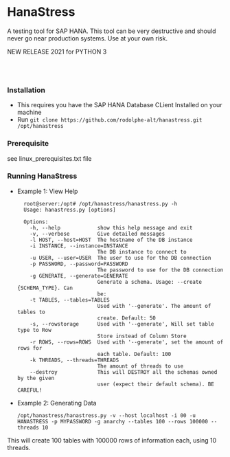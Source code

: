 HanaStress
==========

<p>A testing tool for SAP HANA. This tool can be very destructive and should never go near production systems. Use at your own risk.</p>
<p>NEW RELEASE 2021 for PYTHON 3</p>
<br>

<br>

### Installation
<ul>
<li>This requires you have the SAP HANA Database CLient Installed on your machine</li>
<li>Run <code>git clone https://github.com/rodolphe-alt/hanastress.git /opt/hanastress</code></li>
</ul>

### Prerequisite
<p>see linux_prerequisites.txt file</p>

<h3>Running HanaStress</h3>

* Example 1: View Help
  ```
    root@server:/opt# /opt/hanastress/hanastress.py -h
    Usage: hanastress.py [options]

    Options:
      -h, --help            show this help message and exit
      -v, --verbose         Give detailed messages
      -l HOST, --host=HOST  The hostname of the DB instance
      -i INSTANCE, --instance=INSTANCE
                            The DB instance to connect to
      -u USER, --user=USER  The user to use for the DB connection
      -p PASSWORD, --password=PASSWORD
                            The password to use for the DB connection
      -g GENERATE, --generate=GENERATE
                            Generate a schema. Usage: --create {SCHEMA_TYPE}. Can
                            be:
      -t TABLES, --tables=TABLES
                            Used with '--generate'. The amount of tables to
                            create. Default: 50
      -s, --rowstorage      Used with '--generate', Will set table type to Row
                            Store instead of Column Store
      -r ROWS, --rows=ROWS  Used with '--generate', set the amount of rows for
                            each table. Default: 100
      -k THREADS, --threads=THREADS
                            The amount of threads to use
      --destroy             This will DESTROY all the schemas owned by the given
                            user (expect their default schema). BE CAREFUL!
  ```

* Example 2: Generating Data</h5>
  ```
  /opt/hanastress/hanastress.py -v --host localhost -i 00 -u HANASTRESS -p MYPASSWORD -g anarchy --tables 100 --rows 100000 --threads 10
  ```
This will create 100 tables with 100000 rows of information each, using 10 threads.

